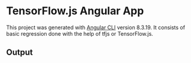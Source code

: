 # TensorFlow.js Angular App

This project was generated with [Angular CLI](https://github.com/angular/angular-cli) version 8.3.19.
It consists of basic regression done with the help of tfjs or TensorFlow.js.

## Output



